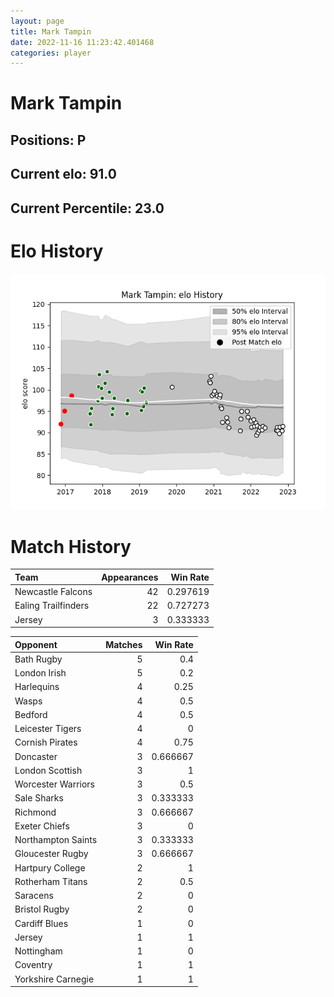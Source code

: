 ```yaml
---  
layout: page  
title: Mark Tampin  
date: 2022-11-16 11:23:42.401468  
categories: player  
---
```

# Mark Tampin

## Positions: P

## Current elo: 91.0

## Current Percentile: 23.0

# Elo History


![elo history](history_MarkTampin.png)
# Match History


| Team                |   Appearances |   Win Rate |
|:--------------------|--------------:|-----------:|
| Newcastle Falcons   |            42 |   0.297619 |
| Ealing Trailfinders |            22 |   0.727273 |
| Jersey              |             3 |   0.333333 |

| Opponent           |   Matches |   Win Rate |
|:-------------------|----------:|-----------:|
| Bath Rugby         |         5 |   0.4      |
| London Irish       |         5 |   0.2      |
| Harlequins         |         4 |   0.25     |
| Wasps              |         4 |   0.5      |
| Bedford            |         4 |   0.5      |
| Leicester Tigers   |         4 |   0        |
| Cornish Pirates    |         4 |   0.75     |
| Doncaster          |         3 |   0.666667 |
| London Scottish    |         3 |   1        |
| Worcester Warriors |         3 |   0.5      |
| Sale Sharks        |         3 |   0.333333 |
| Richmond           |         3 |   0.666667 |
| Exeter Chiefs      |         3 |   0        |
| Northampton Saints |         3 |   0.333333 |
| Gloucester Rugby   |         3 |   0.666667 |
| Hartpury College   |         2 |   1        |
| Rotherham Titans   |         2 |   0.5      |
| Saracens           |         2 |   0        |
| Bristol Rugby      |         2 |   0        |
| Cardiff Blues      |         1 |   0        |
| Jersey             |         1 |   1        |
| Nottingham         |         1 |   0        |
| Coventry           |         1 |   1        |
| Yorkshire Carnegie |         1 |   1        |